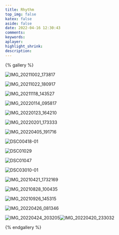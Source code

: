 ```yaml
---
title: Rhythm
top_img: false
katex: false
aside: false
date: 2022-04-16 12:30:43
comments:
keywords:
aplayer:
highlight_shrink:
description:
---
```


{% gallery %}

![IMG_20211002_173817](/gallery/Rhythm/IMG_20211002_173817.jpg)

![IMG_20211022_180917](/gallery/Rhythm/IMG_20211022_180917.jpg)

![IMG_20211118_143527](/gallery/Rhythm/IMG_20211118_143527.jpg)

![IMG_20220114_095817](/gallery/Rhythm/IMG_20220114_095817.jpg)

![IMG_20220123_164210](/gallery/Rhythm/IMG_20220123_164210.jpg)

![IMG_20220201_173333](/gallery/Rhythm/IMG_20220201_173333.jpg)

![IMG_20220405_191716](/gallery/Rhythm/IMG_20220405_191716.jpg)

![DSC00418-01](/gallery/Rhythm/DSC00418-01.jpeg)

![DSC01029](/gallery/Rhythm/DSC01029.JPG)

![DSC01047](/gallery/Rhythm/DSC01047.JPG)

![DSC03010-01](/gallery/Rhythm/DSC03010-01.jpeg)

![IMG_20210421_1732169](/gallery/Rhythm/IMG_20210421_1732169.jpg)

![IMG_20210828_100435](/gallery/Rhythm/IMG_20210828_100435.jpg)

![IMG_20210926_145315](/gallery/Rhythm/IMG_20210926_145315.jpg)

![IMG_20220426_081346](/gallery/Rhythm/IMG_20220426_081346.jpg)

![IMG_20220424_203205](/gallery/Rhythm/IMG_20220424_203205.jpg)![IMG_20220420_233032](/gallery/Rhythm/IMG_20220420_233032.jpg)



{% endgallery %}
